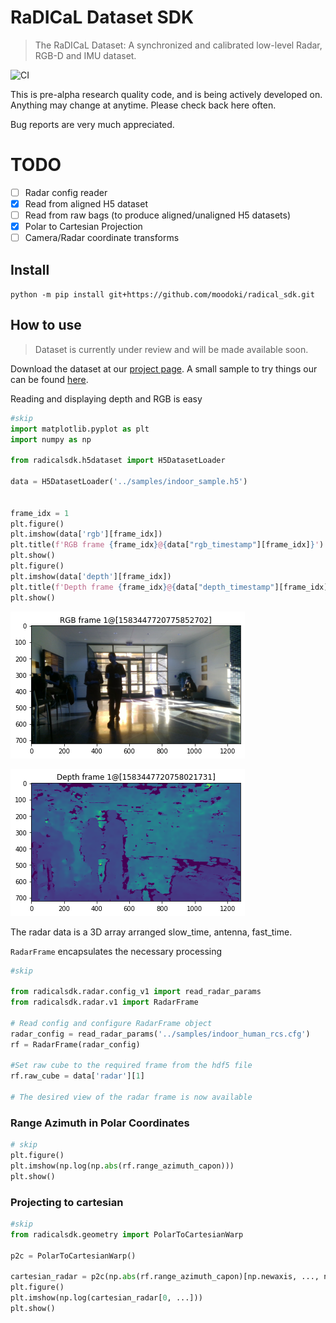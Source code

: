 # RaDICaL Dataset SDK
> The RaDICaL Dataset: A synchronized and calibrated low-level Radar, RGB-D and IMU dataset.


![CI](https://github.com/moodoki/radical_sdk/workflows/CI/badge.svg)

This is pre-alpha research quality code, and is being actively developed on.
Anything may change at anytime. Please check back here often.

Bug reports are very much appreciated.

# TODO

 - [ ] Radar config reader
 - [x] Read from aligned H5 dataset
 - [ ] Read from raw bags (to produce aligned/unaligned H5 datasets)
 - [x] Polar to Cartesian Projection
 - [ ] Camera/Radar coordinate transforms

## Install

`python -m pip install git+https://github.com/moodoki/radical_sdk.git`

## How to use
> Dataset is currently under review and will be made available soon.

Download the dataset at our [project page](https://publish.illinois.edu/radicaldata/).
A small sample to try things our can be found [here]().


Reading and displaying depth and RGB is easy

```python
#skip
import matplotlib.pyplot as plt
import numpy as np

from radicalsdk.h5dataset import H5DatasetLoader

data = H5DatasetLoader('../samples/indoor_sample.h5')


frame_idx = 1
plt.figure()
plt.imshow(data['rgb'][frame_idx])
plt.title(f'RGB frame {frame_idx}@{data["rgb_timestamp"][frame_idx]}')
plt.show()
plt.figure()
plt.imshow(data['depth'][frame_idx])
plt.title(f'Depth frame {frame_idx}@{data["depth_timestamp"][frame_idx]}')
plt.show()
```


![png](docs/images/output_7_0.png)



![png](docs/images/output_7_1.png)


The radar data is a 3D array arranged slow_time, antenna, fast_time.

`RadarFrame` encapsulates the necessary processing

```python
#skip

from radicalsdk.radar.config_v1 import read_radar_params
from radicalsdk.radar.v1 import RadarFrame

# Read config and configure RadarFrame object
radar_config = read_radar_params('../samples/indoor_human_rcs.cfg')
rf = RadarFrame(radar_config)

#Set raw cube to the required frame from the hdf5 file
rf.raw_cube = data['radar'][1]

# The desired view of the radar frame is now available
```

### Range Azimuth in Polar Coordinates

```python
# skip
plt.figure()
plt.imshow(np.log(np.abs(rf.range_azimuth_capon)))
plt.show()
```

### Projecting to cartesian

```python
#skip
from radicalsdk.geometry import PolarToCartesianWarp

p2c = PolarToCartesianWarp()

cartesian_radar = p2c(np.abs(rf.range_azimuth_capon)[np.newaxis, ..., np.newaxis])
plt.figure()
plt.imshow(np.log(cartesian_radar[0, ...]))
plt.show()
```
